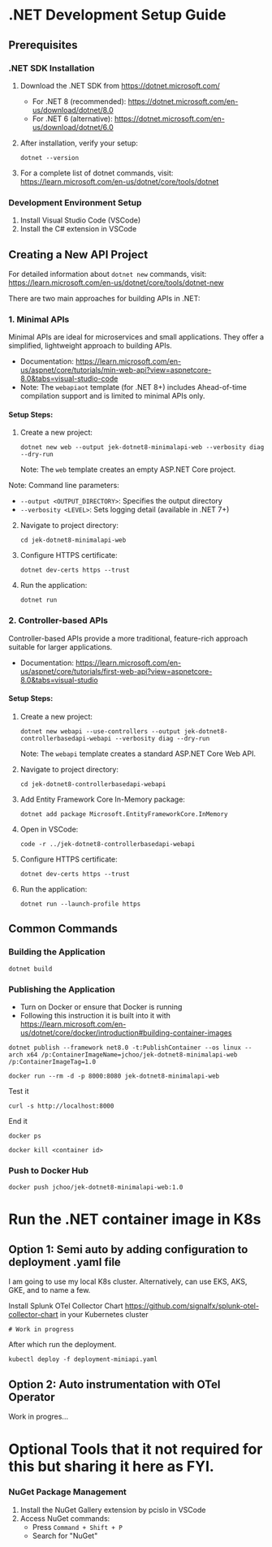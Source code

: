 # .NET Development Setup Guide

## Prerequisites

### .NET SDK Installation
1. Download the .NET SDK from https://dotnet.microsoft.com/
   - For .NET 8 (recommended): https://dotnet.microsoft.com/en-us/download/dotnet/8.0
   - For .NET 6 (alternative): https://dotnet.microsoft.com/en-us/download/dotnet/6.0

2. After installation, verify your setup:
   ```
   dotnet --version
   ```

3. For a complete list of dotnet commands, visit: https://learn.microsoft.com/en-us/dotnet/core/tools/dotnet

### Development Environment Setup
1. Install Visual Studio Code (VSCode)
2. Install the C# extension in VSCode

## Creating a New API Project

For detailed information about `dotnet new` commands, visit: https://learn.microsoft.com/en-us/dotnet/core/tools/dotnet-new

There are two main approaches for building APIs in .NET:

### 1. Minimal APIs
Minimal APIs are ideal for microservices and small applications. They offer a simplified, lightweight approach to building APIs.

- Documentation: https://learn.microsoft.com/en-us/aspnet/core/tutorials/min-web-api?view=aspnetcore-8.0&tabs=visual-studio-code
- Note: The `webapiaot` template (for .NET 8+) includes Ahead-of-time compilation support and is limited to minimal APIs only.

#### Setup Steps:
1. Create a new project:
   ```
   dotnet new web --output jek-dotnet8-minimalapi-web --verbosity diag --dry-run
   ```
   Note: The `web` template creates an empty ASP.NET Core project.


Note: Command line parameters:
- `--output <OUTPUT_DIRECTORY>`: Specifies the output directory
- `--verbosity <LEVEL>`: Sets logging detail (available in .NET 7+)

2. Navigate to project directory:
   ```
   cd jek-dotnet8-minimalapi-web
   ```

3. Configure HTTPS certificate:
   ```
   dotnet dev-certs https --trust
   ```

4. Run the application:
   ```
   dotnet run
   ```

### 2. Controller-based APIs
Controller-based APIs provide a more traditional, feature-rich approach suitable for larger applications.

- Documentation: https://learn.microsoft.com/en-us/aspnet/core/tutorials/first-web-api?view=aspnetcore-8.0&tabs=visual-studio

#### Setup Steps:
1. Create a new project:
   ```
   dotnet new webapi --use-controllers --output jek-dotnet8-controllerbasedapi-webapi --verbosity diag --dry-run
   ```
   Note: The `webapi` template creates a standard ASP.NET Core Web API.

2. Navigate to project directory:
   ```
   cd jek-dotnet8-controllerbasedapi-webapi
   ```

3. Add Entity Framework Core In-Memory package:
   ```
   dotnet add package Microsoft.EntityFrameworkCore.InMemory
   ```

4. Open in VSCode:
   ```
   code -r ../jek-dotnet8-controllerbasedapi-webapi
   ```

5. Configure HTTPS certificate:
   ```
   dotnet dev-certs https --trust
   ```

6. Run the application:
   ```
   dotnet run --launch-profile https
   ```

## Common Commands

### Building the Application
```
dotnet build
```

### Publishing the Application 
- Turn on Docker or ensure that Docker is running
- Following this instruction it is built into it with https://learn.microsoft.com/en-us/dotnet/core/docker/introduction#building-container-images
```
dotnet publish --framework net8.0 -t:PublishContainer --os linux --arch x64 /p:ContainerImageName=jchoo/jek-dotnet8-minimalapi-web /p:ContainerImageTag=1.0

docker run --rm -d -p 8000:8080 jek-dotnet8-minimalapi-web
```

Test it 

```
curl -s http://localhost:8000
```

End it
```
docker ps

docker kill <container id>
```

### Push to Docker Hub
```
docker push jchoo/jek-dotnet8-minimalapi-web:1.0
```

# Run the .NET container image in K8s
## Option 1: Semi auto by adding configuration to deployment .yaml file
I am going to use my local K8s cluster. Alternatively, can use EKS, AKS, GKE, and to name a few.

Install Splunk OTel Collector Chart https://github.com/signalfx/splunk-otel-collector-chart in your Kubernetes cluster

```
# Work in progress
```

After which run the deployment.

```
kubectl deploy -f deployment-miniapi.yaml
```

## Option 2: Auto instrumentation with OTel Operator
Work in progres...

# Optional Tools that it not required for this but sharing it here as FYI.

### NuGet Package Management
1. Install the NuGet Gallery extension by pcislo in VSCode
2. Access NuGet commands:
   - Press `Command + Shift + P`
   - Search for "NuGet"
